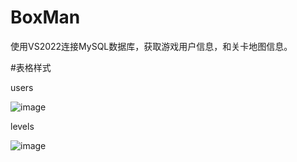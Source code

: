 # BoxMan
使用VS2022连接MySQL数据库，获取游戏用户信息，和关卡地图信息。

#表格样式
  
users
  
  ![image](https://github.com/waoor/BoxMan/assets/108912826/b3802e48-8cbc-450c-91fe-880bfd457411)
  
levels
  
  ![image](https://github.com/waoor/BoxMan/assets/108912826/09df5f64-42c1-43e5-9096-170f857e9074)

